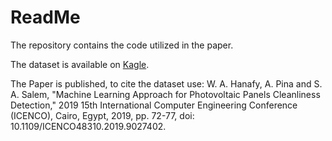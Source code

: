 # ReadMe
The repository contains the code utilized in the paper.

The dataset is available on [Kagle](https://www.kaggle.com/datasets/walidhanafy/solar-pv-cleanliness/data). 

The Paper is published, to cite the dataset use:
W. A. Hanafy, A. Pina and S. A. Salem, "Machine Learning Approach for Photovoltaic Panels Cleanliness Detection," 2019 15th International Computer Engineering Conference (ICENCO), Cairo, Egypt, 2019, pp. 72-77, doi: 10.1109/ICENCO48310.2019.9027402.
